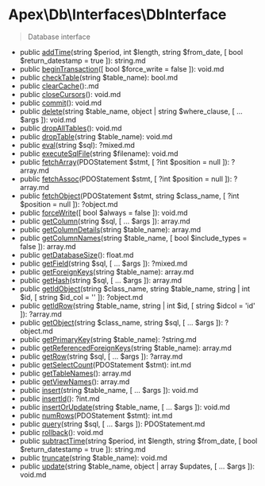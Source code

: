 
# Apex\Db\Interfaces\DbInterface

> Database interface

* public [addTime](addtime.md)(string &#36;period, int &#36;length, string &#36;from_date, [ bool &#36;return_datestamp = true ]): string.md
* public [beginTransaction](begintransaction.md)([ bool &#36;force_write = false ]): void.md
* public [checkTable](checktable.md)(string &#36;table_name): bool.md
* public [clearCache](clearcache.md)():.md
* public [closeCursors](closecursors.md)(): void.md
* public [commit](commit.md)(): void.md
* public [delete](delete.md)(string &#36;table_name, object | string &#36;where_clause, [ ... &#36;args ]): void.md
* public [dropAllTables](dropalltables.md)(): void.md
* public [dropTable](droptable.md)(string &#36;table_name): void.md
* public [eval](eval.md)(string &#36;sql): ?mixed.md
* public [executeSqlFile](executesqlfile.md)(string &#36;filename): void.md
* public [fetchArray](fetcharray.md)(PDOStatement &#36;stmt, [ ?int &#36;position = null ]): ?array.md
* public [fetchAssoc](fetchassoc.md)(PDOStatement &#36;stmt, [ ?int &#36;position = null ]): ?array.md
* public [fetchObject](fetchobject.md)(PDOStatement &#36;stmt, string &#36;class_name, [ ?int &#36;position = null ]): ?object.md
* public [forceWrite](forcewrite.md)([ bool &#36;always = false ]): void.md
* public [getColumn](getcolumn.md)(string &#36;sql, [ ... &#36;args ]): array.md
* public [getColumnDetails](getcolumndetails.md)(string &#36;table_name): array.md
* public [getColumnNames](getcolumnnames.md)(string &#36;table_name, [ bool &#36;include_types = false ]): array.md
* public [getDatabaseSize](getdatabasesize.md)(): float.md
* public [getField](getfield.md)(string &#36;sql, [ ... &#36;args ]): ?mixed.md
* public [getForeignKeys](getforeignkeys.md)(string &#36;table_name): array.md
* public [getHash](gethash.md)(string &#36;sql, [ ... &#36;args ]): array.md
* public [getIdObject](getidobject.md)(string &#36;class_name, string &#36;table_name, string | int &#36;id, [ string &#36;id_col = '' ]): ?object.md
* public [getIdRow](getidrow.md)(string &#36;table_name, string | int &#36;id, [ string &#36;idcol = 'id' ]): ?array.md
* public [getObject](getobject.md)(string &#36;class_name, string &#36;sql, [ ... &#36;args ]): ?object.md
* public [getPrimaryKey](getprimarykey.md)(string &#36;table_name): ?string.md
* public [getReferencedForeignKeys](getreferencedforeignkeys.md)(string &#36;table_name): array.md
* public [getRow](getrow.md)(string &#36;sql, [ ... &#36;args ]): ?array.md
* public [getSelectCount](getselectcount.md)(PDOStatement &#36;stmt): int.md
* public [getTableNames](gettablenames.md)(): array.md
* public [getViewNames](getviewnames.md)(): array.md
* public [insert](insert.md)(string &#36;table_name, [ ... &#36;args ]): void.md
* public [insertId](insertid.md)(): ?int.md
* public [insertOrUpdate](insertorupdate.md)(string &#36;table_name, [ ... &#36;args ]): void.md
* public [numRows](numrows.md)(PDOStatement &#36;stmt): int.md
* public [query](query.md)(string &#36;sql, [ ... &#36;args ]): PDOStatement.md
* public [rollback](rollback.md)(): void.md
* public [subtractTime](subtracttime.md)(string &#36;period, int &#36;length, string &#36;from_date, [ bool &#36;return_datestamp = true ]): string.md
* public [truncate](truncate.md)(string &#36;table_name): void.md
* public [update](update.md)(string &#36;table_name, object | array &#36;updates, [ ... &#36;args ]): void.md


